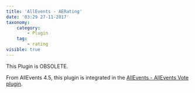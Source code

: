 ```yaml
---
title: 'AllEvents - AERating'
date: '03:29 27-11-2017'
taxonomy:
    category:
        - Plugin
    tag:
        - rating
visible: true
---
```


This Plugin is OBSOLETE.

From AllEvents 4.5, this  plugin is integrated in the [AllEvents - AllEvents Vote plugin](https://documentation.allevents3.com/allevents-plugins/allevents-aevote).